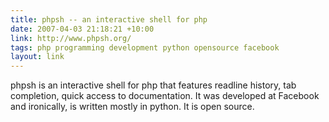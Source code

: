 ```yaml
---
title: phpsh -- an interactive shell for php
date: 2007-04-03 21:18:21 +10:00
link: http://www.phpsh.org/
tags: php programming development python opensource facebook
layout: link
---
```

phpsh is an interactive shell for php that features readline history, tab completion, quick access to documentation. It was developed at Facebook and ironically, is written mostly in python. It is open source.
